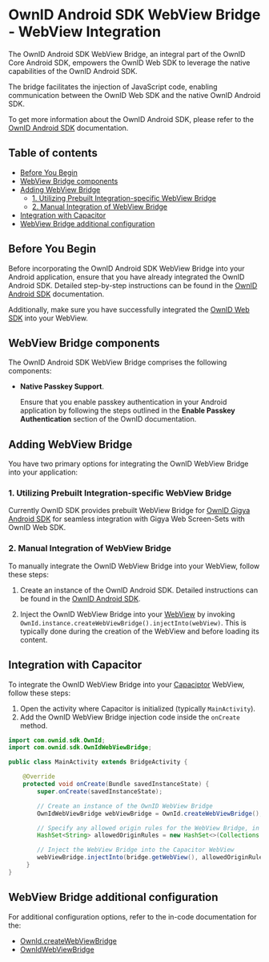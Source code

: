 # OwnID Android SDK WebView Bridge - WebView Integration

The OwnID Android SDK WebView Bridge, an integral part of the OwnID Core Android SDK, empowers the OwnID Web SDK to leverage the native capabilities of the OwnID Android SDK. 

The bridge facilitates the injection of JavaScript code, enabling communication between the OwnID Web SDK and the native OwnID Android SDK.

To get more information about the OwnID Android SDK, please refer to the [OwnID Android SDK](../README.md) documentation.

## Table of contents
* [Before You Begin](#before-you-begin)
* [WebView Bridge components](#webview-bridge-components)
* [Adding WebView Bridge](#adding-webview-bridge)
   + [1. Utilizing Prebuilt Integration-specific WebView Bridge](#1-utilizing-prebuilt-integration-specific-webview-bridge)
   + [2. Manual Integration of WebView Bridge](#2-manual-integration-of-webview-bridge)
* [Integration with Capacitor](#integration-with-capacitor)   
* [WebView Bridge additional configuration](#webview-bridge-additional-configuration)

## Before You Begin

Before incorporating the OwnID Android SDK WebView Bridge into your Android application, ensure that you have already integrated the OwnID Android SDK. Detailed step-by-step instructions can be found in the [OwnID Android SDK](../README.md) documentation.

Additionally, make sure you have successfully integrated the [OwnID Web SDK](https://docs.ownid.com) into your WebView.

## WebView Bridge components

The OwnID Android SDK WebView Bridge comprises the following components:

 - **Native Passkey Support**. 
   
   Ensure that you enable passkey authentication in your Android application by following the steps outlined in the **Enable Passkey Authentication** section of the OwnID documentation.

## Adding WebView Bridge

You have two primary options for integrating the OwnID WebView Bridge into your application:

### 1. Utilizing Prebuilt Integration-specific WebView Bridge

Currently OwnID SDK provides prebuilt WebView Bridge for [OwnID Gigya Android SDK](sdk-gigya.md#add-ownid-webview-bridge) for seamless integration with Gigya Web Screen-Sets with OwnID Web SDK.

### 2. Manual Integration of WebView Bridge

To manually integrate the OwnID WebView Bridge into your WebView, follow these steps:

1. Create an instance of the OwnID Android SDK. Detailed instructions can be found in the [OwnID Android SDK](../README.md).

1. Inject the OwnID WebView Bridge into your [WebView](https://developer.android.com/reference/android/webkit/WebView) by invoking `OwnId.instance.createWebViewBridge().injectInto(webView)`. This is typically done during the creation of the WebView and before loading its content.

## Integration with Capacitor

To integrate the OwnID WebView Bridge into your [Capaciptor](https://capacitorjs.com/) WebView, follow these steps:

1. Open the activity where Capacitor is initialized (typically `MainActivity`).
1. Add the OwnID WebView Bridge injection code inside the `onCreate` method.

```java
import com.ownid.sdk.OwnId;
import com.ownid.sdk.OwnIdWebViewBridge;

public class MainActivity extends BridgeActivity {

    @Override
    protected void onCreate(Bundle savedInstanceState) {
        super.onCreate(savedInstanceState);

        // Create an instance of the OwnID WebView Bridge
        OwnIdWebViewBridge webViewBridge = OwnId.createWebViewBridge();

        // Specify any allowed origin rules for the WebView Bridge, in addition to server-configured values (if required)
        HashSet<String> allowedOriginRules = new HashSet<>(Collections.singletonList("https://your-allowed-origin.com"));

        // Inject the WebView Bridge into the Capacitor WebView
        webViewBridge.injectInto(bridge.getWebView(), allowedOriginRules, this, true, null);
     }
}
```

## WebView Bridge additional configuration

For additional configuration options, refer to the in-code documentation for the:
* [OwnId.createWebViewBridge](../sdk/core/src/main/java/com/ownid/sdk/OwnId.kt#L256)
* [OwnIdWebViewBridge](../sdk/core/src/main/java/com/ownid/sdk/OwnIdWebViewBridge.kt)